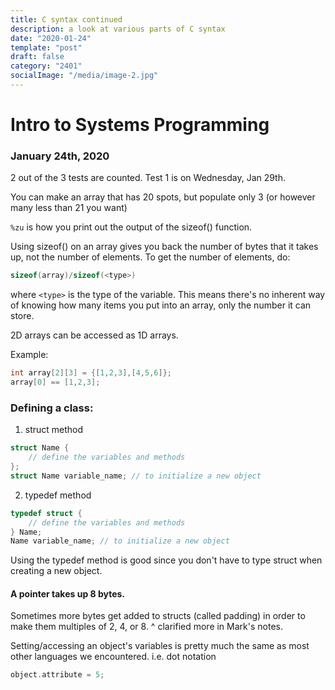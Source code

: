 ```yaml
---
title: C syntax continued
description: a look at various parts of C syntax
date: "2020-01-24"
template: "post"
draft: false 
category: "2401"
socialImage: "/media/image-2.jpg"
---
```


# Intro to Systems Programming

### January 24th, 2020

2 out of the 3 tests are counted.
Test 1 is on Wednesday, Jan 29th.


You can make an array that has 20 spots, but populate only 3 (or however many less than 21 you want)

`%zu` is how you print out the output of the sizeof() function.

Using sizeof() on an array gives you back the number of bytes that it takes up, not the number of elements.
To get the number of elements, do: 
```C
sizeof(array)/sizeof(<type>)
```
where `<type>` is the type of the variable.
This means there's no inherent way of knowing how many items you put into an array, only the number it can store.

2D arrays can be accessed as 1D arrays.

Example:
```C
int array[2][3] = {[1,2,3],[4,5,6]};
array[0] == [1,2,3];
 ```

### Defining a class:
1. struct method
```C
struct Name { 
    // define the variables and methods 
};
struct Name variable_name; // to initialize a new object 
```
2. typedef method
```C
typedef struct { 
    // define the variables and methods 
} Name;
Name variable_name; // to initialize a new object
```

Using the typedef method is good since you don't have to type struct when creating a new object.

#### A pointer takes up 8 bytes.

Sometimes more bytes get added to structs (called padding) in order to make them multiples of 2, 4, or 8.
^ clarified more in Mark's notes.

Setting/accessing an object's variables is pretty much the same as most other languages we encountered.
i.e. dot notation
```C
object.attribute = 5;
```

